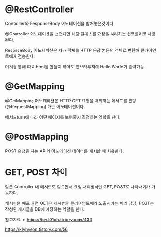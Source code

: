 @RestController
==
Controller와 ResponseBody 어노테이션을 합쳐놓은것이다

@Controller 어노테이션을 선언하면 해당 클래스를 요청을 처리하는 컨트롤러로 사용된다.

ResonseBody 어노테이션은 자바 객체를 HTTP 응답 본문의 객체로 변환해 클라이언트에게 전송한다.

이것을 통해 따로 html을 만들지 않아도 웹브라우저에 Hello World가 출력가능

@GetMapping
===

@GetMapping 어노테이션은 HTTP GET 요청을 처리하는 메서드를 맵핑(@RequestMapping) 하는 어노테이션이다. 

메서드(url)에 따라 어떤 페이지를 보여줄지 결정하는 역할을 한다.

@PostMapping
===

POST 요청을 하는 API의 어노테이션 데이터를 게시할 때 사용한다.


GET, POST 차이
====
 
 같은 Controller 내 메서드도 같으면서 요청 처리방식만 GET, POST로 나타내기가 가능하다. 
 
 게시판을 예로 들면 GET은 게시판을 클라이언트에게 노출시키는 처리 담당, POST는 작성된 게시글을 DB에 저장하는 역할을 한다.

참고자료-> https://byul91oh.tistory.com/433

https://klyhyeon.tistory.com/56
